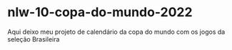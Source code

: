 # nlw-10-copa-do-mundo-2022
Aqui deixo meu projeto de calendário da copa do mundo com os jogos da seleção Brasileira
